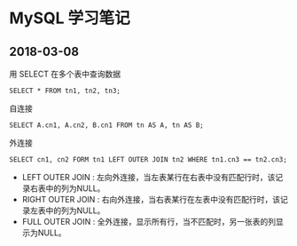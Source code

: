 # MySQL 学习笔记

## 2018-03-08

用 SELECT 在多个表中查询数据
```
SELECT * FROM tn1, tn2, tn3;
```

自连接
```
SELECT A.cn1, A.cn2, B.cn1 FROM tn AS A, tn AS B;
```

外连接
```
SELECT cn1, cn2 FORM tn1 LEFT OUTER JOIN tn2 WHERE tn1.cn3 == tn2.cn3;
```

* LEFT OUTER JOIN : 左向外连接，当左表某行在右表中没有匹配行时，该记录右表中的列为NULL。
* RIGHT OUTER JOIN : 右向外连接，当右表某行在左表中没有匹配行时，该记录左表中的列为NULL。
* FULL OUTER JOIN : 全外连接，显示所有行，当不匹配时，另一张表的列显示为NULL。
